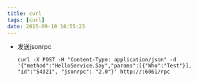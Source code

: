 ```yaml
---
title: curl
tags: [curl]
date: 2015-09-10 16:55:23
---
```


-   发送jsonrpc

        curl -X POST -H "Content-Type: application/json" -d '{"method":"HelloService.Say","params":[{"Who":"Test"}], "id":"54321", "jsonrpc": "2.0"}' http://:6061/rpc
